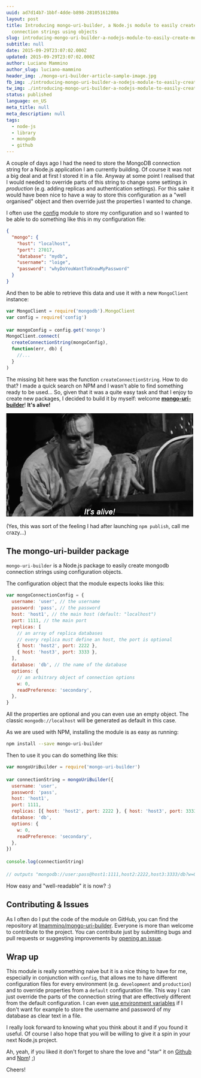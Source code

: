 ```yaml
---
uuid: ad7d14b7-1bbf-4dde-b898-28105161280a
layout: post
title: Introducing mongo-uri-builder, a Node.js module to easily create mongodb
  connection strings using objects
slug: introducing-mongo-uri-builder-a-nodejs-module-to-easily-create-mongodb-connection-strings-using-objects
subtitle: null
date: 2015-09-29T23:07:02.000Z
updated: 2015-09-29T23:07:02.000Z
author: Luciano Mammino
author_slug: luciano-mammino
header_img: ./mongo-uri-builder-article-sample-image.jpg
fb_img: ./introducing-mongo-uri-builder-a-nodejs-module-to-easily-create-mongodb-connection-strings-using-objects-fb.png
tw_img: ./introducing-mongo-uri-builder-a-nodejs-module-to-easily-create-mongodb-connection-strings-using-objects-tw.png
status: published
language: en_US
meta_title: null
meta_description: null
tags:
  - node-js
  - library
  - mongodb
  - github
---
```


A couple of days ago I had the need to store the MongoDB connection string for a Node.js application I am currently building.
Of course it was not a big deal and at first I stored it in a file.
Anyway at some point I realised that I would needed to override parts of this string to change some settings in _production_ (e.g. adding replicas and authentication settings).
For this sake it would have been nice to have a way to store this configuration as a "well organised" object and then override just the properties I wanted to change.

I often use the [config](https://www.npmjs.com/package/config) module to store my configuration and so I wanted to be able to do something like this in my configuration file:

```json
{
  "mongo": {
    "host": "localhost",
    "port": 27017,
    "database": "mydb",
    "username": "loige",
    "password": "whyDoYouWantToKnowMyPassword"
  }
}
```

And then to be able to retrieve this data and use it with a new `MongoClient` instance:

```javascript
var MongoClient = require('mongodb').MongoClient
var config = require('config')

var mongoConfig = config.get('mongo')
MongoClient.connect(
  createConnectionString(mongoConfig),
  function(err, db) {
    //...
  }
)
```

The missing bit here was the function `createConnectionString`. How to do that?
I made a quick search on NPM and I wasn't able to find something ready to be used... So, given that it was a quite easy task and that I enjoy to create new packages, I decided to build it by myself: welcome **[mongo-uri-builder](https://www.npmjs.com/package/mongo-uri-builder)**! **It's alive!**

![Frankestain it's alive feeling when creating a new NPM library](./mongodb-connection-string-builder-its-alive-frankestain.gif)

(Yes, this was sort of the feeling I had after launching `npm publish`, call me crazy...)

## The mongo-uri-builder package

`mongo-uri-builder` is a Node.js package to easily create mongodb connection strings using configuration objects.

The configuration object that the module expects looks like this:

```javascript
var mongoConnectionConfig = {
  username: 'user', // the username
  password: 'pass', // the password
  host: 'host1', // the main host (default: "localhost")
  port: 1111, // the main port
  replicas: [
    // an array of replica databases
    // every replica must define an host, the port is optional
    { host: 'host2', port: 2222 },
    { host: 'host3', port: 3333 },
  ],
  database: 'db', // the name of the database
  options: {
    // an arbitrary object of connection options
    w: 0,
    readPreference: 'secondary',
  },
}
```

All the properties are optional and you can even use an empty object. The classic `mongodb://localhost` will be generated as default in this case.

As we are used with NPM, installing the module is as easy as running:

```bash
npm install --save mongo-uri-builder
```

Then to use it you can do something like this:

```javascript
var mongoUriBuilder = require('mongo-uri-builder')

var connectionString = mongoUriBuilder({
  username: 'user',
  password: 'pass',
  host: 'host1',
  port: 1111,
  replicas: [{ host: 'host2', port: 2222 }, { host: 'host3', port: 3333 }],
  database: 'db',
  options: {
    w: 0,
    readPreference: 'secondary',
  },
})

console.log(connectionString)

// outputs "mongodb://user:pass@host1:1111,host2:2222,host3:3333/db?w=0&readPreference=secondary"
```

How easy and "well-readable" it is now? :)

## Contributing & Issues

As I often do I put the code of the module on GitHub, you can find the repository at [lmammino/mongo-uri-builder](https://github.com/lmammino/mongo-uri-builder).
Everyone is more than welcome to contribute to the project. You can contribute just by submitting bugs and pull requests or suggesting improvements by [opening an issue](https://github.com/lmammino/mongo-uri-builder/issues).

## Wrap up

This module is really something naive but it is a nice thing to have for me, especially in conjunction with `config`, that allows me to have different configuration files for every environment (e.g. `development` and `production`) and to override properties from a `default` configuration file.
This way I can just override the parts of the connection string that are effectively different from the default configuration. I can even [use environment variables](https://github.com/lorenwest/node-config/wiki/Environment-Variables) if I don't want for example to store the username and password of my database as clear text in a file.

I really look forward to knowing what you think about it and if you found it useful. Of course I also hope that you will be willing to give it a spin in your next Node.js project.

Ah, yeah, if you liked it don't forget to share the love and "star" it on [Github](https://github.com/lmammino/mongo-uri-builder) and [Npm](https://www.npmjs.com/package/mongo-uri-builder)! ;)

Cheers!
